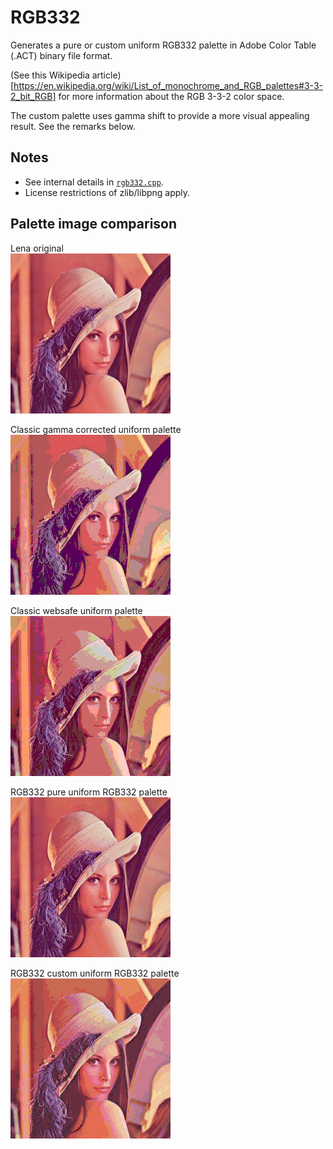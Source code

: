 RGB332
======

Generates a pure or custom uniform RGB332 palette in Adobe Color Table (.ACT) binary file format.

(See this Wikipedia article)[https://en.wikipedia.org/wiki/List_of_monochrome_and_RGB_palettes#3-3-2_bit_RGB] for more information about the RGB 3-3-2 color space.

The custom palette uses gamma shift to provide a more visual appealing result. See the remarks below.

## Notes

- See internal details in [`rgb332.cpp`](rgb332.cpp).
- License restrictions of zlib/libpng apply.

## Palette image comparison

Lena original  
![image](https://raw.githubusercontent.com/pflammertsma/rgb332/master/samples/lena-original.jpg)

Classic gamma corrected uniform palette  
![image](https://raw.githubusercontent.com/pflammertsma/rgb332/master/samples/lena-gamma-corrected-uniform-palette.gif)

Classic websafe uniform palette  
![image](https://raw.githubusercontent.com/pflammertsma/rgb332/master/samples/lena-websafe.gif)

RGB332 pure uniform RGB332 palette  
![image](https://raw.githubusercontent.com/pflammertsma/rgb332/master/samples/lena-rgb332-pure.png)

RGB332 custom uniform RGB332 palette  
![image](https://raw.githubusercontent.com/pflammertsma/rgb332/master/samples/lena-rgb332-custom.png)
